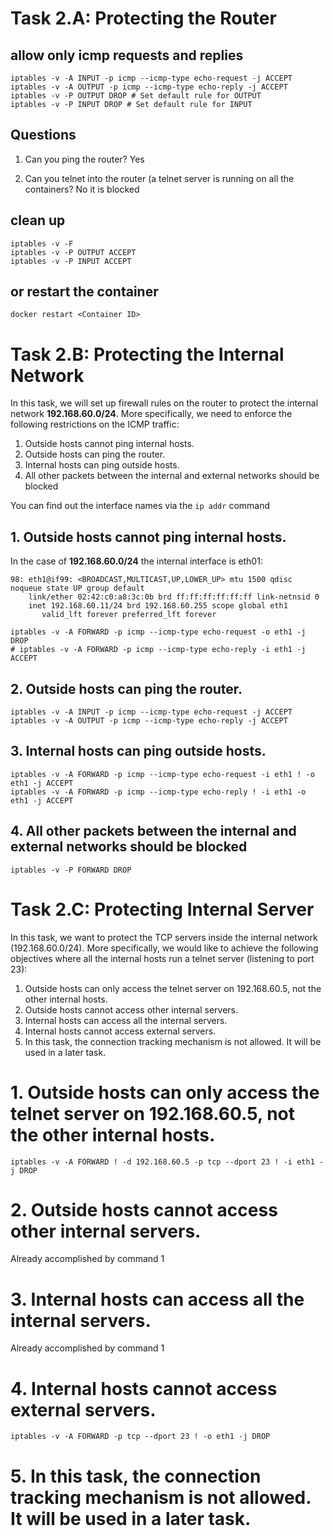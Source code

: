
# Task 2.A: Protecting the Router

## allow only icmp requests and replies
```
iptables -v -A INPUT -p icmp --icmp-type echo-request -j ACCEPT
iptables -v -A OUTPUT -p icmp --icmp-type echo-reply -j ACCEPT
iptables -v -P OUTPUT DROP # Set default rule for OUTPUT
iptables -v -P INPUT DROP # Set default rule for INPUT
```
## Questions
1. Can you ping the router?
Yes

2. Can you telnet into the router (a telnet server is running on all the containers?
No it is blocked

## clean up
```
iptables -v -F
iptables -v -P OUTPUT ACCEPT
iptables -v -P INPUT ACCEPT
```

## or restart the container
```
docker restart <Container ID>
```

# Task 2.B: Protecting the Internal Network
In this task, we will set up firewall rules on the router to protect the internal network **192.168.60.0/24**.
More specifically, we need to enforce the following restrictions on the ICMP traffic:

1. Outside hosts cannot ping internal hosts.
2. Outside hosts can ping the router.
3. Internal hosts can ping outside hosts.
4. All other packets between the internal and external networks should be blocked

You can find out the interface names via the `ip addr` command

## 1. Outside hosts cannot ping internal hosts.

In the case of **192.168.60.0/24** the internal interface is eth01:
```
98: eth1@if99: <BROADCAST,MULTICAST,UP,LOWER_UP> mtu 1500 qdisc noqueue state UP group default
    link/ether 02:42:c0:a8:3c:0b brd ff:ff:ff:ff:ff:ff link-netnsid 0
    inet 192.168.60.11/24 brd 192.168.60.255 scope global eth1
       valid_lft forever preferred_lft forever
```
```
iptables -v -A FORWARD -p icmp --icmp-type echo-request -o eth1 -j DROP
# iptables -v -A FORWARD -p icmp --icmp-type echo-reply -i eth1 -j ACCEPT
```

## 2. Outside hosts can ping the router.
```
iptables -v -A INPUT -p icmp --icmp-type echo-request -j ACCEPT
iptables -v -A OUTPUT -p icmp --icmp-type echo-reply -j ACCEPT
```

## 3. Internal hosts can ping outside hosts.
```
iptables -v -A FORWARD -p icmp --icmp-type echo-request -i eth1 ! -o eth1 -j ACCEPT
iptables -v -A FORWARD -p icmp --icmp-type echo-reply ! -i eth1 -o eth1 -j ACCEPT
```

## 4. All other packets between the internal and external networks should be blocked
```
iptables -v -P FORWARD DROP
```

# Task 2.C: Protecting Internal Server
In this task, we want to protect the TCP servers inside the internal network (192.168.60.0/24). More
specifically, we would like to achieve the following objectives where all the internal hosts run a
telnet server (listening to port 23):

1. Outside hosts can only access the  telnet server on 192.168.60.5, not the other internal hosts.
2. Outside hosts cannot access other internal servers.
3. Internal hosts can access all the internal servers.
4. Internal hosts cannot access external servers.
5. In this task, the connection tracking mechanism is not allowed. It will be used in a later task.

# 1. Outside hosts can only access the  telnet server on 192.168.60.5, not the other internal hosts.
```
iptables -v -A FORWARD ! -d 192.168.60.5 -p tcp --dport 23 ! -i eth1 -j DROP
```

# 2. Outside hosts cannot access other internal servers.
Already accomplished by command 1

# 3. Internal hosts can access all the internal servers.
Already accomplished by command 1

# 4. Internal hosts cannot access external servers.
```
iptables -v -A FORWARD -p tcp --dport 23 ! -o eth1 -j DROP
```

# 5. In this task, the connection tracking mechanism is not allowed. It will be used in a later task.
